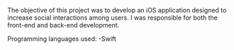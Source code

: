 The objective of this project was to develop an iOS application designed to increase social interactions among users. I was responsible for both the front-end and back-end development.

Programming languages used: -Swift
